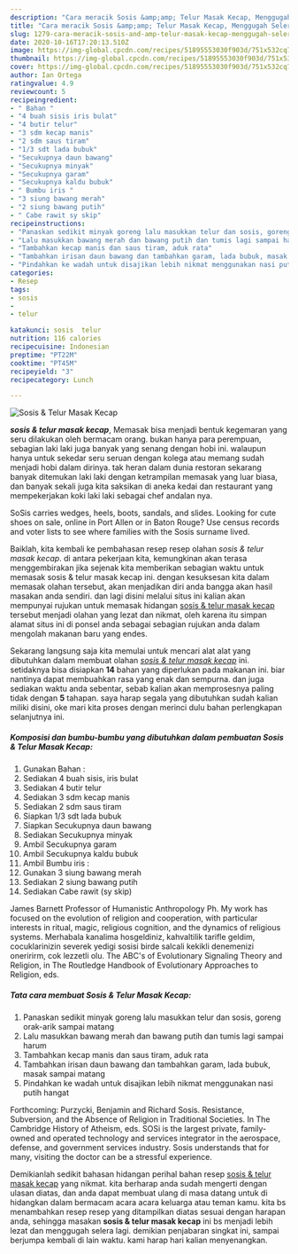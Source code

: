 ```yaml
---
description: "Cara meracik Sosis &amp;amp; Telur Masak Kecap, Menggugah Selera"
title: "Cara meracik Sosis &amp;amp; Telur Masak Kecap, Menggugah Selera"
slug: 1279-cara-meracik-sosis-and-amp-telur-masak-kecap-menggugah-selera
date: 2020-10-16T17:20:13.510Z
image: https://img-global.cpcdn.com/recipes/51895553030f903d/751x532cq70/sosis-telur-masak-kecap-foto-resep-utama.jpg
thumbnail: https://img-global.cpcdn.com/recipes/51895553030f903d/751x532cq70/sosis-telur-masak-kecap-foto-resep-utama.jpg
cover: https://img-global.cpcdn.com/recipes/51895553030f903d/751x532cq70/sosis-telur-masak-kecap-foto-resep-utama.jpg
author: Ian Ortega
ratingvalue: 4.9
reviewcount: 5
recipeingredient:
- " Bahan "
- "4 buah sisis iris bulat"
- "4 butir telur"
- "3 sdm kecap manis"
- "2 sdm saus tiram"
- "1/3 sdt lada bubuk"
- "Secukupnya daun bawang"
- "Secukupnya minyak"
- "Secukupnya garam"
- "Secukupnya kaldu bubuk"
- " Bumbu iris "
- "3 siung bawang merah"
- "2 siung bawang putih"
- " Cabe rawit sy skip"
recipeinstructions:
- "Panaskan sedikit minyak goreng lalu masukkan telur dan sosis, goreng orak-arik sampai matang"
- "Lalu masukkan bawang merah dan bawang putih dan tumis lagi sampai harum"
- "Tambahkan kecap manis dan saus tiram, aduk rata"
- "Tambahkan irisan daun bawang dan tambahkan garam, lada bubuk, masak sampai matang"
- "Pindahkan ke wadah untuk disajikan lebih nikmat menggunakan nasi putih hangat"
categories:
- Resep
tags:
- sosis
- 
- telur

katakunci: sosis  telur 
nutrition: 116 calories
recipecuisine: Indonesian
preptime: "PT22M"
cooktime: "PT45M"
recipeyield: "3"
recipecategory: Lunch

---
```



![Sosis &amp; Telur Masak Kecap](https://img-global.cpcdn.com/recipes/51895553030f903d/751x532cq70/sosis-telur-masak-kecap-foto-resep-utama.jpg)

<b><i>sosis &amp; telur masak kecap</i></b>, Memasak bisa menjadi bentuk kegemaran yang seru dilakukan oleh bermacam orang. bukan hanya para perempuan, sebagian laki laki juga banyak yang senang dengan hobi ini. walaupun hanya untuk sekedar seru seruan dengan kolega atau memang sudah menjadi hobi dalam dirinya. tak heran dalam dunia restoran sekarang banyak ditemukan laki laki dengan ketrampilan memasak yang luar biasa, dan banyak sekali juga kita saksikan di aneka kedai dan restaurant yang mempekerjakan koki laki laki sebagai chef andalan nya.

SoSis carries wedges, heels, boots, sandals, and slides. Looking for cute shoes on sale, online in Port Allen or in Baton Rouge? Use census records and voter lists to see where families with the Sosis surname lived.

Baiklah, kita kembali ke pembahasan resep resep olahan <i>sosis &amp; telur masak kecap</i>. di antara pekerjaan kita, kemungkinan akan terasa menggembirakan jika sejenak kita memberikan sebagian waktu untuk memasak sosis &amp; telur masak kecap ini. dengan kesuksesan kita dalam memasak olahan tersebut, akan menjadikan diri anda bangga akan hasil masakan anda sendiri. dan lagi disini melalui situs ini kalian akan mempunyai rujukan untuk memasak hidangan <u>sosis &amp; telur masak kecap</u> tersebut menjadi olahan yang lezat dan nikmat, oleh karena itu simpan alamat situs ini di ponsel anda sebagai sebagian rujukan anda dalam mengolah makanan baru yang endes.


Sekarang langsung saja kita memulai untuk mencari alat alat yang dibutuhkan dalam membuat olahan <u><i>sosis &amp; telur masak kecap</i></u> ini. setidaknya bisa disiapkan <b>14</b> bahan yang diperlukan pada makanan ini. biar nantinya dapat membuahkan rasa yang enak dan sempurna. dan juga sediakan waktu anda sebentar, sebab kalian akan memprosesnya paling tidak dengan <b>5</b> tahapan. saya harap segala yang dibutuhkan sudah kalian miliki disini, oke mari kita proses dengan merinci dulu bahan perlengkapan selanjutnya ini.

<!--inarticleads1-->

##### Komposisi dan bumbu-bumbu yang dibutuhkan dalam pembuatan Sosis &amp; Telur Masak Kecap:

1. Gunakan  Bahan :
1. Sediakan 4 buah sisis, iris bulat
1. Sediakan 4 butir telur
1. Sediakan 3 sdm kecap manis
1. Sediakan 2 sdm saus tiram
1. Siapkan 1/3 sdt lada bubuk
1. Siapkan Secukupnya daun bawang
1. Sediakan Secukupnya minyak
1. Ambil Secukupnya garam
1. Ambil Secukupnya kaldu bubuk
1. Ambil  Bumbu iris :
1. Gunakan 3 siung bawang merah
1. Sediakan 2 siung bawang putih
1. Sediakan  Cabe rawit (sy skip)


James Barnett Professor of Humanistic Anthropology Ph. My work has focused on the evolution of religion and cooperation, with particular interests in ritual, magic, religious cognition, and the dynamics of religious systems. Merhabala kanalima hosgeldiniz, kahvaltilik tarifle geldim, cocuklarinizin severek yedigi sosisi birde salcali kekikli denemenizi oneririrm, cok lezzetli olu. The ABC&#39;s of Evolutionary Signaling Theory and Religion, in The Routledge Handbook of Evolutionary Approaches to Religion, eds. 

<!--inarticleads2-->

##### Tata cara membuat Sosis &amp; Telur Masak Kecap:

1. Panaskan sedikit minyak goreng lalu masukkan telur dan sosis, goreng orak-arik sampai matang
1. Lalu masukkan bawang merah dan bawang putih dan tumis lagi sampai harum
1. Tambahkan kecap manis dan saus tiram, aduk rata
1. Tambahkan irisan daun bawang dan tambahkan garam, lada bubuk, masak sampai matang
1. Pindahkan ke wadah untuk disajikan lebih nikmat menggunakan nasi putih hangat


Forthcoming: Purzycki, Benjamin and Richard Sosis. Resistance, Subversion, and the Absence of Religion in Traditional Societies. In The Cambridge History of Atheism, eds. SOSi is the largest private, family-owned and operated technology and services integrator in the aerospace, defense, and government services industry. Sosis understands that for many, visiting the doctor can be a stressful experience. 

Demikianlah sedikit bahasan hidangan perihal bahan resep <u>sosis &amp; telur masak kecap</u> yang nikmat. kita berharap anda sudah mengerti dengan ulasan diatas, dan anda dapat membuat ulang di masa datang untuk di hidangkan dalam bermacam acara acara keluarga atau teman kamu. kita bs menambahkan resep resep yang ditampilkan diatas sesuai dengan harapan anda, sehingga masakan <b>sosis &amp; telur masak kecap</b> ini bs menjadi lebih lezat dan menggugah selera lagi. demikian penjabaran singkat ini, sampai berjumpa kembali di lain waktu. kami harap hari kalian menyenangkan.

